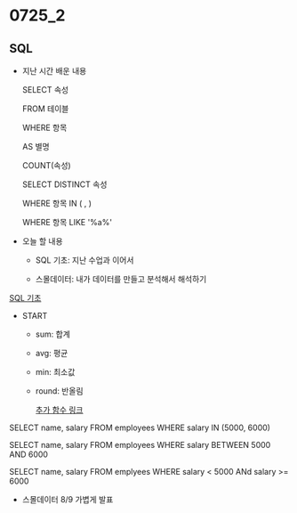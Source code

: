 # 0725_2
## SQL

* 지난 시간 배운 내용
    
    SELECT 속성
    
    FROM 테이블
    
    WHERE 항목

    AS 별명

    COUNT(속성)

    SELECT DISTINCT 속성
    
    WHERE 항목 IN ( , )

    WHERE 항목 LIKE '%a%'


*  오늘 할 내용
    
    - SQL 기초: 지난 수업과 이어서

    - 스몰데이터: 내가 데이터를 만들고 분석해서 해석하기


[SQL 기초](https://www.notion.so/SQL-f7eaaf0197ec44beb2b2f912cc55b819)

* START
    - sum: 합계
    - avg: 평균
    - min: 최소값
    - round: 반올림
    
        [추가 함수 링크](https://extbrain.tistory.com/66)


SELECT name, salary
FROM employees
WHERE salary IN (5000, 6000)

SELECT name, salary
FROM employees
WHERE salary BETWEEN 5000 AND 6000

SELECT name, salary
FROM emplyees
WHERE salary < 5000
ANd salary >= 6000


* 스몰데이터
8/9 가볍게 발표


